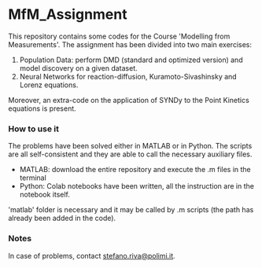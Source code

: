 # MfM_Assignment
This repository contains some codes for the Course 'Modelling from Measurements'.
The assignment has been divided into two main exercises:
1. Population Data: perform DMD (standard and optimized version) and model discovery on a given dataset.
2. Neural Networks for reaction-diffusion, Kuramoto-Sivashinsky  and Lorenz equations.

Moreover, an extra-code on the application of SYNDy to the Point Kinetics equations is present.

### How to use it
The problems have been solved either in MATLAB or in Python. The scripts are all self-consistent and they are able to call the necessary auxiliary files.

- MATLAB: download the entire repository and execute the .m files in the terminal
- Python: Colab notebooks have been written, all the instruction are in the notebook itself.

'matlab' folder is necessary and it may be called by .m scripts (the path has already been added in the code).

### Notes
In case of problems, contact stefano.riva@polimi.it.

